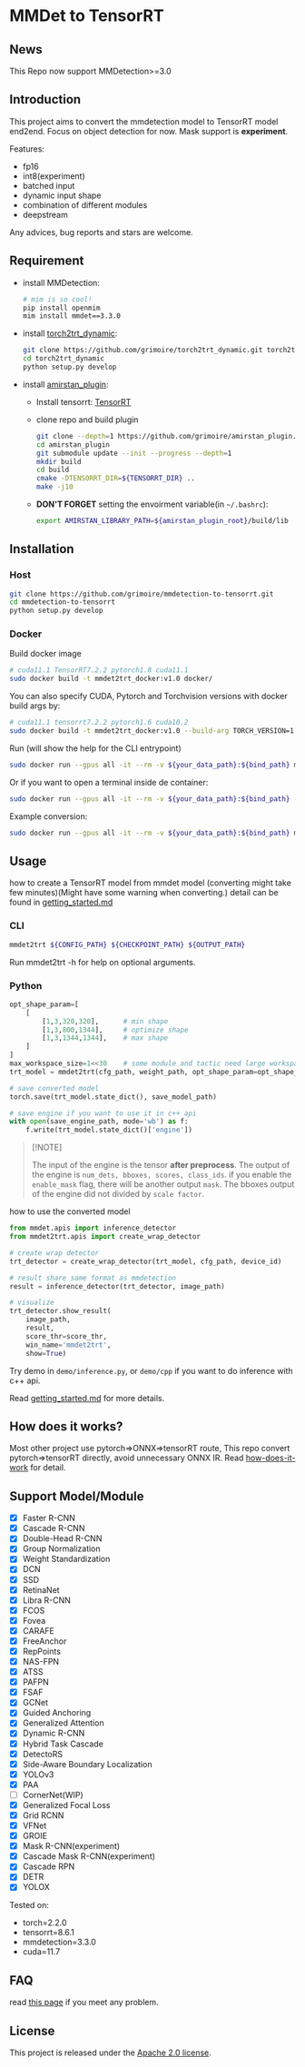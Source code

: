 # MMDet to TensorRT

## News

This Repo now support MMDetection>=3.0

## Introduction

This project aims to convert the mmdetection model to TensorRT model end2end.
Focus on object detection for now.
Mask support is **experiment**.

Features:

- fp16
- int8(experiment)
- batched input
- dynamic input shape
- combination of different modules
- deepstream

Any advices, bug reports and stars are welcome.

## Requirement

- install MMDetection:

    ```bash
    # mim is so cool!
    pip install openmim
    mim install mmdet==3.3.0
    ```

- install [torch2trt_dynamic](https://github.com/grimoire/torch2trt_dynamic):

    ```bash
    git clone https://github.com/grimoire/torch2trt_dynamic.git torch2trt_dynamic
    cd torch2trt_dynamic
    python setup.py develop
    ```

- install [amirstan_plugin](https://github.com/grimoire/amirstan_plugin):
  - Install tensorrt: [TensorRT](https://developer.nvidia.com/tensorrt)
  - clone repo and build plugin

    ```bash
    git clone --depth=1 https://github.com/grimoire/amirstan_plugin.git
    cd amirstan_plugin
    git submodule update --init --progress --depth=1
    mkdir build
    cd build
    cmake -DTENSORRT_DIR=${TENSORRT_DIR} ..
    make -j10
    ```

  - **DON'T FORGET** setting the envoirment variable(in `~/.bashrc`):

    ```bash
    export AMIRSTAN_LIBRARY_PATH=${amirstan_plugin_root}/build/lib
    ```

## Installation

### Host

```bash
git clone https://github.com/grimoire/mmdetection-to-tensorrt.git
cd mmdetection-to-tensorrt
python setup.py develop
```

### Docker

Build docker image

```bash
# cuda11.1 TensorRT7.2.2 pytorch1.8 cuda11.1
sudo docker build -t mmdet2trt_docker:v1.0 docker/
```

You can also specify CUDA, Pytorch and Torchvision versions with docker build args by:

```bash
# cuda11.1 tensorrt7.2.2 pytorch1.6 cuda10.2
sudo docker build -t mmdet2trt_docker:v1.0 --build-arg TORCH_VERSION=1.6.0 --build-arg TORCHVISION_VERSION=0.7.0 --build-arg CUDA=10.2 --docker/
```

Run (will show the help for the CLI entrypoint)

```bash
sudo docker run --gpus all -it --rm -v ${your_data_path}:${bind_path} mmdet2trt_docker:v1.0
```

Or if you want to open a terminal inside de container:

```bash
sudo docker run --gpus all -it --rm -v ${your_data_path}:${bind_path} --entrypoint bash mmdet2trt_docker:v1.0
```

Example conversion:

```bash
sudo docker run --gpus all -it --rm -v ${your_data_path}:${bind_path} mmdet2trt_docker:v1.0 ${bind_path}/config.py ${bind_path}/checkpoint.pth ${bind_path}/output.trt
```

## Usage

how to create a TensorRT model from mmdet model (converting might take few minutes)(Might have some warning when converting.)
detail can be found in [getting_started.md](./docs/getting_started.md)

### CLI

```bash
mmdet2trt ${CONFIG_PATH} ${CHECKPOINT_PATH} ${OUTPUT_PATH}
```

Run mmdet2trt -h for help on optional arguments.

### Python

```python
opt_shape_param=[
    [
        [1,3,320,320],      # min shape
        [1,3,800,1344],     # optimize shape
        [1,3,1344,1344],    # max shape
    ]
]
max_workspace_size=1<<30    # some module and tactic need large workspace.
trt_model = mmdet2trt(cfg_path, weight_path, opt_shape_param=opt_shape_param, fp16_mode=True, max_workspace_size=max_workspace_size)

# save converted model
torch.save(trt_model.state_dict(), save_model_path)

# save engine if you want to use it in c++ api
with open(save_engine_path, mode='wb') as f:
    f.write(trt_model.state_dict()['engine'])
```

> \[!NOTE\]
>
> The input of the engine is the tensor **after preprocess**.
> The output of the engine is `num_dets, bboxes, scores, class_ids`. if you enable the `enable_mask` flag, there will be another output `mask`.
> The bboxes output of the engine did not divided by `scale factor`.

how to use the converted model

```python
from mmdet.apis import inference_detector
from mmdet2trt.apis import create_wrap_detector

# create wrap detector
trt_detector = create_wrap_detector(trt_model, cfg_path, device_id)

# result share same format as mmdetection
result = inference_detector(trt_detector, image_path)

# visualize
trt_detector.show_result(
    image_path,
    result,
    score_thr=score_thr,
    win_name='mmdet2trt',
    show=True)
```

Try demo in `demo/inference.py`, or `demo/cpp` if you want to do inference with c++ api.

Read [getting_started.md](./docs/getting_started.md) for more details.

## How does it works?

Most other project use pytorch=>ONNX=>tensorRT route, This repo convert pytorch=>tensorRT directly, avoid unnecessary ONNX IR.
Read [how-does-it-work](https://github.com/NVIDIA-AI-IOT/torch2trt#how-does-it-work) for detail.

## Support Model/Module

- [x] Faster R-CNN
- [x] Cascade R-CNN
- [x] Double-Head R-CNN
- [x] Group Normalization
- [x] Weight Standardization
- [x] DCN
- [x] SSD
- [x] RetinaNet
- [x] Libra R-CNN
- [x] FCOS
- [x] Fovea
- [x] CARAFE
- [x] FreeAnchor
- [x] RepPoints
- [x] NAS-FPN
- [x] ATSS
- [x] PAFPN
- [x] FSAF
- [x] GCNet
- [x] Guided Anchoring
- [x] Generalized Attention
- [x] Dynamic R-CNN
- [x] Hybrid Task Cascade
- [x] DetectoRS
- [x] Side-Aware Boundary Localization
- [x] YOLOv3
- [x] PAA
- [ ] CornerNet(WIP)
- [x] Generalized Focal Loss
- [x] Grid RCNN
- [x] VFNet
- [x] GROIE
- [x] Mask R-CNN(experiment)
- [x] Cascade Mask R-CNN(experiment)
- [x] Cascade RPN
- [x] DETR
- [x] YOLOX

Tested on:

- torch=2.2.0
- tensorrt=8.6.1
- mmdetection=3.3.0
- cuda=11.7

## FAQ

read [this page](./docs/FAQ.md) if you meet any problem.

## License

This project is released under the [Apache 2.0 license](LICENSE).
